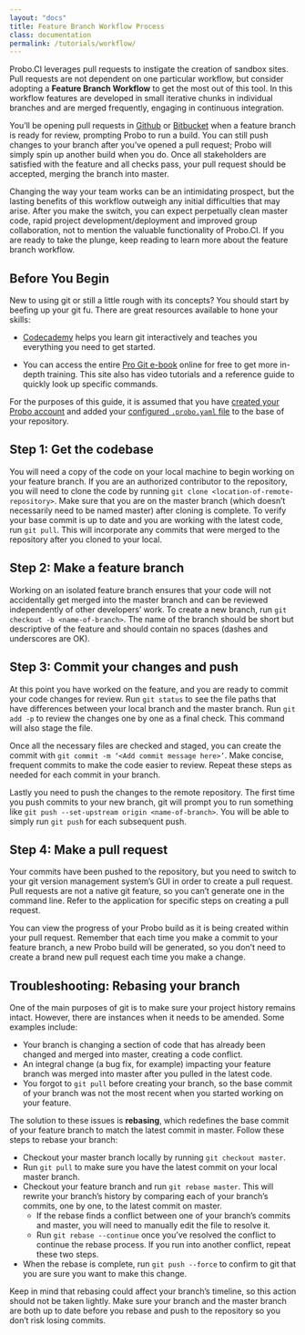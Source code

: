 ```yaml
---
layout: "docs"
title: Feature Branch Workflow Process
class: documentation
permalink: /tutorials/workflow/
---
```

Probo.CI leverages pull requests to instigate the creation of sandbox sites. Pull requests are not dependent on one particular workflow, but consider adopting a **Feature Branch Workflow** to get the most out of this tool. In this workflow features are developed in small iterative chunks in individual branches and are merged frequently, engaging in continuous integration.

You’ll be opening pull requests in [Github](/git/github/) or [Bitbucket](/git/bitbucket/) when a feature branch is ready for review, prompting Probo to run a build. You can still push changes to your branch after you’ve opened a pull request; Probo will simply spin up another build when you do. Once all stakeholders are satisfied with the feature and all checks pass, your pull request should be accepted, merging the branch into master.

Changing the way your team works can be an intimidating prospect, but the lasting benefits of this workflow outweigh any initial difficulties that may arise. After you make the switch, you can expect perpetually clean master code, rapid project development/deployment and improved group collaboration, not to mention the valuable functionality of Probo.CI. If you are ready to take the plunge, keep reading to learn more about the feature branch workflow.

## Before You Begin

New to using git or still a little rough with its concepts? You should start by beefing up your git fu. There are great resources available to hone your skills:

- [Codecademy](https://www.codecademy.com/learn/learn-git) helps you learn git interactively and teaches you everything you need to get started.

- You can access the entire [Pro Git e-book](https://git-scm.com/book/en/v2) online for free to get more in-depth training. This site also has video tutorials and a reference guide to quickly look up specific commands.

For the purposes of this guide, it is assumed that you have [created your Probo account](/getting-started/) and added your [configured `.probo.yaml` file](/build-steps/) to the base of your repository.

## Step 1: Get the codebase

You will need a copy of the code on your local machine to begin working on your feature branch. If you are an authorized contributor to the repository, you will need to clone the code by running `git clone <location-of-remote-repository>`. Make sure that you are on the master branch (which doesn’t necessarily need to be named master) after cloning is complete. To verify your base commit is up to date and you are working with the latest code, run `git pull`. This will incorporate any commits that were merged to the repository after you cloned to your local.

## Step 2: Make a feature branch

Working on an isolated feature branch ensures that your code will not accidentally get merged into the master branch and can be reviewed independently of other developers’ work. To create a new branch, run `git checkout -b <name-of-branch>`. The name of the branch should be short but descriptive of the feature and should contain no spaces (dashes and underscores are OK).

## Step 3: Commit your changes and push

At this point you have worked on the feature, and you are ready to commit your code changes for review. Run `git status` to see the file paths that have differences between your local branch and the master branch. Run `git add -p` to review the changes one by one as a final check. This command will also stage the file.

Once all the necessary files are checked and staged, you can create the commit with `git commit -m ‘<Add commit message here>’`. Make concise, frequent commits to make the code easier to review. Repeat these steps as needed for each commit in your branch.

Lastly you need to push the changes to the remote repository. The first time you push commits to your new branch, git will prompt you to run something like `git push --set-upstream origin <name-of-branch>`. You will be able to simply run `git push` for each subsequent push.

## Step 4: Make a pull request

Your commits have been pushed to the repository, but you need to switch to your git version management system’s GUI in order to create a pull request. Pull requests are not a native git feature, so you can’t generate one in the command line. Refer to the application for specific steps on creating a pull request.

You can view the progress of your Probo build as it is being created within your pull request. Remember that each time you make a commit to your feature branch, a new Probo build will be generated, so you don’t need to create a brand new pull request each time you make a change.

## Troubleshooting: Rebasing your branch

One of the main purposes of git is to make sure your project history remains intact. However, there are instances when it needs to be amended. Some examples include:

- Your branch is changing a section of code that has already been changed and merged into master, creating a code conflict.
- An integral change (a bug fix, for example) impacting your feature branch was merged into master after you pulled in the latest code.
- You forgot to `git pull` before creating your branch, so the base commit of your branch was not the most recent when you started working on your feature.

The solution to these issues is **rebasing**, which redefines the base commit of your feature branch to match the latest commit in master. Follow these steps to rebase your branch:

- Checkout your master branch locally by running `git checkout master`.
- Run `git pull` to make sure you have the latest commit on your local master branch.
- Checkout your feature branch and run `git rebase master`. This will rewrite your branch’s history by comparing each of your branch’s commits, one by one, to the latest commit on master.
  - If the rebase finds a conflict between one of your branch’s commits and master, you will need to manually edit the file to resolve it.
  - Run `git rebase --continue` once you’ve resolved the conflict to continue the rebase process. If you run into another conflict, repeat these two steps.
- When the rebase is complete, run `git push --force` to confirm to git that you are sure you want to make this change.

Keep in mind that rebasing could affect your branch’s timeline, so this action should not be taken lightly. Make sure your branch and the master branch are both up to date before you rebase and push to the repository so you don’t risk losing commits.
